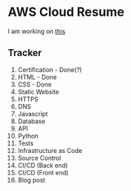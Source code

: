 # AWS Cloud Resume

I am working on [this](https://cloudresumechallenge.dev/docs/the-challenge/aws/)

## Tracker

1. Certification - Done(?)
2. HTML - Done
3. CSS - Done
4. Static Website
5. HTTPS
6. DNS
7. Javascript
8. Database
9. API
10. Python
11. Tests
12. Infrastructure as Code
13. Source Control
14. CI/CD (Back end)
15. CI/CD (Front end)
16. Blog post

